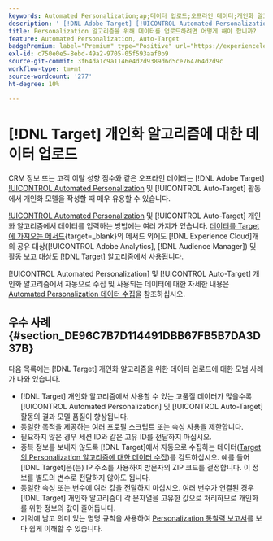 ```yaml
---
keywords: Automated Personalization;ap;데이터 업로드;오프라인 데이터;개인화 알고리즘;자동 타겟;자동 타겟;우수 사례
description: ' [!DNL Adobe Target] [!UICONTROL Automated Personalization](AP) 및 [!UICONTROL Auto-Target] 활동에서 개인화 모델을 만들 때 오프라인 데이터를 업로드하는 방법을 알아봅니다.'
title: Personalization 알고리즘을 위해 데이터를 업로드하려면 어떻게 해야 합니까?
feature: Automated Personalization, Auto-Target
badgePremium: label="Premium" type="Positive" url="https://experienceleague.adobe.com/docs/target/using/introduction/intro.html?lang=en#premium newtab=true" tooltip="Target Premium에 포함된 내용을 확인합니다."
exl-id: c750e0e5-8ebd-49a2-9705-05f593aaf0b9
source-git-commit: 3f64da1c9a1146e4d2d9389d6d5ce764764d2d9c
workflow-type: tm+mt
source-wordcount: '277'
ht-degree: 10%

---
```


# [!DNL Target] 개인화 알고리즘에 대한 데이터 업로드

CRM 정보 또는 고객 이탈 성향 점수와 같은 오프라인 데이터는 [!DNL Adobe Target] [!UICONTROL Automated Personalization](AP) 및 [!UICONTROL Auto-Target] 활동에서 개인화 모델을 작성할 때 매우 유용할 수 있습니다.

[!UICONTROL Automated Personalization](AP) 및 [!UICONTROL Auto-Target] 개인화 알고리즘에서 데이터를 입력하는 방법에는 여러 가지가 있습니다. [데이터를 Target에 가져오는 메서드](https://experienceleague.adobe.com/docs/target-dev/developer/implementation/methods/methods-to-get-data-into-target.html){target=_blank}의 메서드 외에도 [!DNL Experience Cloud]개의 공유 대상([!UICONTROL Adobe Analytics], [!DNL Audience Manager]) 및 활동 보고 대상도 [!DNL Target] 알고리즘에서 사용됩니다.

[!UICONTROL Automated Personalization] 및 [!UICONTROL Auto-Target] 개인화 알고리즘에서 자동으로 수집 및 사용되는 데이터에 대한 자세한 내용은 [Automated Personalization 데이터 수집](/help/main/c-activities/t-automated-personalization/ap-data.md)을 참조하십시오.

## 우수 사례 {#section_DE96C7B7D114491DBB67FB5B7DA3D37B}

다음 목록에는 [!DNL Target] 개인화 알고리즘을 위한 데이터 업로드에 대한 모범 사례가 나와 있습니다.

* [!DNL Target] 개인화 알고리즘에서 사용할 수 있는 고품질 데이터가 많을수록 [!UICONTROL Automated Personalization] 및 [!UICONTROL Auto-Target] 활동의 결과 모델 품질이 향상됩니다.
* 동일한 목적을 제공하는 여러 프로필 스크립트 또는 속성 사용을 제한합니다.
* 필요하지 않은 경우 세션 ID와 같은 고유 ID를 전달하지 마십시오.
* 중복 정보를 보내지 않도록 [!DNL Target]에서 자동으로 수집하는 데이터([Target의 Personalization 알고리즘에 대한 데이터 수집](/help/main/c-activities/t-automated-personalization/ap-data.md))를 검토하십시오. 예를 들어 [!DNL Target]은(는) IP 주소를 사용하여 방문자의 ZIP 코드를 결정합니다. 이 정보를 별도의 변수로 전달하지 않아도 됩니다.
* 동일한 속성 또는 변수에 여러 값을 전달하지 마십시오. 여러 변수가 연결된 경우 [!DNL Target] 개인화 알고리즘이 각 문자열을 고유한 값으로 처리하므로 개인화를 위한 정보의 값이 줄어듭니다.
* 기억에 남고 의미 있는 명명 규칙을 사용하여 [Personalization 통찰력 보고서](/help/main/c-reports/c-personalization-insights-reports/personalization-insights-reports.md#concept_A897070E1EDC403EB84CFB7A6ECAD767)를 보다 쉽게 이해할 수 있습니다.
